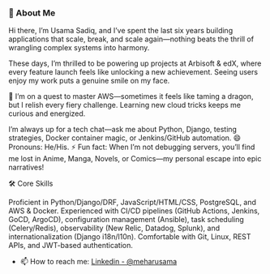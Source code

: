 ### 🚀 About Me

Hi there, I’m Usama Sadiq, and I’ve spent the last six years building applications that scale, break, and scale again—nothing beats the thrill of wrangling complex systems into harmony.

These days, I’m thrilled to be powering up projects at Arbisoft & edX, where every feature launch feels like unlocking a new achievement. Seeing users enjoy my work puts a genuine smile on my face.

🌱 I’m on a quest to master AWS—sometimes it feels like taming a dragon, but I relish every fiery challenge. Learning new cloud tricks keeps me curious and energized.

I’m always up for a tech chat—ask me about Python, Django, testing strategies, Docker container magic, or Jenkins/GitHub automation. 
😄 Pronouns: He/His.
⚡ Fun fact: When I’m not debugging servers, you’ll find me lost in Anime, Manga, Novels, or Comics—my personal escape into epic narratives!

🛠️ Core Skills

Proficient in Python/Django/DRF, JavaScript/HTML/CSS, PostgreSQL, and AWS & Docker. Experienced with CI/CD pipelines (GitHub Actions, Jenkins, GoCD, ArgoCD), configuration management (Ansible), task scheduling (Celery/Redis), observability (New Relic, Datadog, Splunk), and internationalization (Django i18n/l10n). Comfortable with Git, Linux, REST APIs, and JWT-based authentication.

- 📫 How to reach me: [Linkedin - @meharusama](https://www.linkedin.com/in/meharusama/) 
